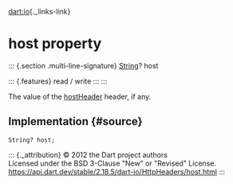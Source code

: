 [dart:io](../../dart-io/dart-io-library){._links-link}

host property
=============

::: {.section .multi-line-signature}
[String](../../dart-core/string-class)? host

::: {.features}
read / write
:::
:::

The value of the [hostHeader](hostheader-constant) header, if any.

Implementation {#source}
--------------

``` {.language-dart data-language="dart"}
String? host;
```

::: {._attribution}
© 2012 the Dart project authors\
Licensed under the BSD 3-Clause \"New\" or \"Revised\" License.\
<https://api.dart.dev/stable/2.18.5/dart-io/HttpHeaders/host.html>
:::
